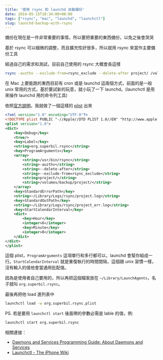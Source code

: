 ```yaml
---
title: '使用 rsync 和 launchd 自動備份'
date: 2014-05-15T18:34:00+08:00
tags: ["rsync", "mac", "launchd", "launchctl"]
slug: launchd-backup-with-rsync
---
```

備份在現在是一件非常重要的事情，所以要把重要的東西備份，以免之後會哭哭

基於 rsync 可以細微的調整，而且擴充性好很多，所以就用 rsync 來當作主要備份工具

經過自己的需求和測試，目前自己使用的 rsync 大概會長這樣

``` bash
rsync -auzthv --exclude-from=rsync_exclude --delete-after project/ /volumes/backup/project/
```

在 Mac 上要能跑的東西目前有 cron 或是 launchd 這兩個方式，前面的是一般 unix 常用的方式，基於要試新的玩意，就小玩了一下 launchd。(launchctl 是用來操作 launchd 用的命令列工具)

依照[官方說明](https://developer.apple.com/library/mac/documentation/MacOSX/Conceptual/BPSystemStartup/Chapters/CreatingLaunchdJobs.html)，我就做了一個這樣的 [plist](https://gist.github.com/Superbil/edb9701ef07df2e88091) 出來

``` xml
<?xml version="1.0" encoding="UTF-8"?>
<!DOCTYPE plist PUBLIC "-//Apple//DTD PLIST 1.0//EN" "http://www.apple.com/DTDs/PropertyList-1.0.dtd">
<plist version="1.0">
<dict>
	<key>Debug</key>
	<true/>
	<key>Label</key>
	<string>org.superbil.rsync</string>
	<key>ProgramArguments</key>
	<array>
		<string>/usr/bin/rsync</string>
		<string>-auzthv</string>
		<string>--delete-after</string>
		<string>--exclude-from=rsync_exclude</string>
		<string>project/</string>
		<string>/volumes/backup/project/</string>
	</array>
	<key>StandardErrorPath</key>
	<string>~/Library/Logs/rsync/project.log</string>
	<key>StandardOutPath</key>
	<string>~/Library/Logs/rsync/project_err.log</string>
	<key>StartCalendarInterval</key>
	<dict>
		<key>Hour</key>
		<integer>6</integer>
		<key>Minute</key>
		<integer>0</integer>
	</dict>
</dict>
</plist>
```
這個 plist，`ProgramArguments` 這項單行和多行都可以，launchd 會幫你組成一行。`StartCalendarInterval` 就是重復執行的時間間隔，這個跟 unix 習慣一樣，沒有輸入的值他會當通用批配值。

因為是使用者自己要用的，所以再把這個檔案放在 `~/Library/LaunchAgents`，名子就叫 `org.superbil.rsync`。

最後再把他 load 進列表中
``` bash
launchctl load -w org.superbil.rsync.plist
```

PS. 若是要用 `launchctl start` 後面帶的參數必需是 lable 的值，例:
``` bash
launchctl start org.superbil.rsync
```

相關連接：
- [Daemons and Services Programming Guide: About Daemons and Services](https://developer.apple.com/library/mac/documentation/MacOSX/Conceptual/BPSystemStartup/Chapters/Introduction.html#//apple_ref/doc/uid/10000172i-SW1-SW1)
- [Launchctl - The iPhone Wiki](http://theiphonewiki.com/wiki/Launchctl)

